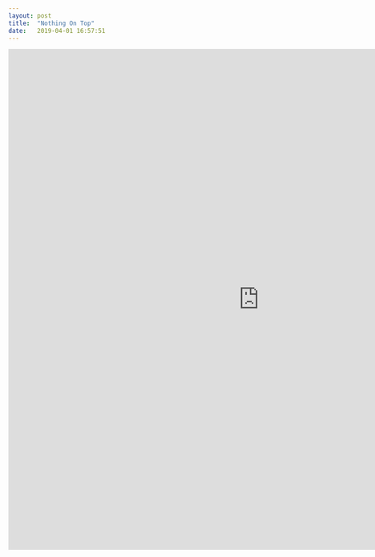 ```yaml
---
layout: post
title:  "Nothing On Top"
date:   2019-04-01 16:57:51
---
```


<iframe src="https://player.vimeo.com/video/242854913" width="1000" height="1000" frameborder="0" allow="autoplay; fullscreen" allowfullscreen></iframe>
